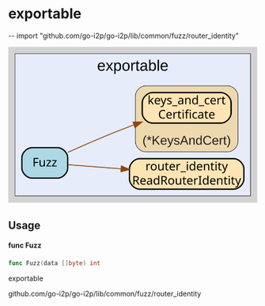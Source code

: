 # exportable
--
    import "github.com/go-i2p/go-i2p/lib/common/fuzz/router_identity"

![exportable.svg](exportable.svg)



## Usage

#### func  Fuzz

```go
func Fuzz(data []byte) int
```



exportable

github.com/go-i2p/go-i2p/lib/common/fuzz/router_identity
